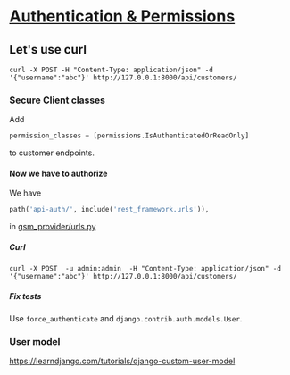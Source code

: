 # [Authentication & Permissions]

## Let's use curl
```shell
curl -X POST -H "Content-Type: application/json" -d '{"username":"abc"}' http://127.0.0.1:8000/api/customers/
```

### Secure Client classes
Add
```python
permission_classes = [permissions.IsAuthenticatedOrReadOnly]
```
to customer endpoints.

#### Now we have to authorize
We have
```python
path('api-auth/', include('rest_framework.urls')),
``` 
in [gsm_provider/urls.py](../battlefield/gsm_provider/gsm_provider/urls.py)

##### Curl
```shell
curl -X POST  -u admin:admin  -H "Content-Type: application/json" -d '{"username":"abc"}' http://127.0.0.1:8000/api/customers/
```

##### Fix tests
Use `force_authenticate` and `django.contrib.auth.models.User`.

### User model
https://learndjango.com/tutorials/django-custom-user-model

<!-- links -->
[Authentication & Permissions]: https://www.django-rest-framework.org/tutorial/4-authentication-and-permissions/
[Forcing authentication]: https://www.django-rest-framework.org/api-guide/testing/#forcing-authentication



